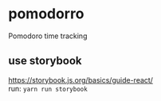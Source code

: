 # pomodorro

Pomodoro time tracking

## use storybook

https://storybook.js.org/basics/guide-react/  
run: `yarn run storybook`

